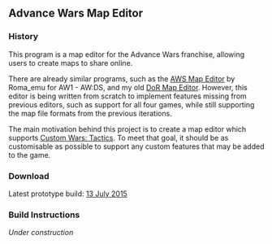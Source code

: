 ## Advance Wars Map Editor 

### History 
This program is a map editor for the Advance Wars franchise, allowing users to create maps to share online.

There are already similar programs, such as the [AWS Map Editor](https://github.com/joaofrancese/awsmaped) by Roma_emu for AW1 - AW:DS, and my old [DoR Map Editor](http://mobiusreactor.com/aw-map/old/downloads/2015-07-06.zip). However, this editor is being written from scratch to implement features missing from previous editors, such as support for all four games, while still supporting the map file formats from the previous iterations.

The main motivation behind this project is to create a map editor which supports [Custom Wars: Tactics](https://github.com/ctomni231/cwtactics). To meet that goal, it should be as customisable as possible to support any custom features that may be added to the game.


### Download
Latest prototype build: [13 July 2015](http://mobiusreactor.com/aw-map/downloads/2015-07-13.zip)


### Build Instructions
*Under construction*
